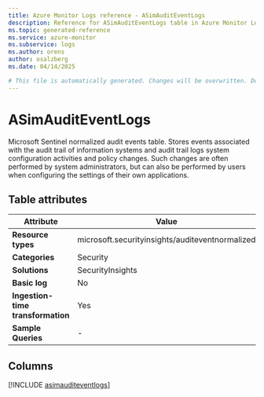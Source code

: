 ```yaml
---
title: Azure Monitor Logs reference - ASimAuditEventLogs
description: Reference for ASimAuditEventLogs table in Azure Monitor Logs.
ms.topic: generated-reference
ms.service: azure-monitor
ms.subservice: logs
ms.author: orens
author: osalzberg
ms.date: 04/14/2025

# This file is automatically generated. Changes will be overwritten. Do not change this file directly.
---
```


# ASimAuditEventLogs

Microsoft Sentinel normalized audit events table. Stores events associated with the audit trail of information systems and audit trail logs system configuration activities and policy changes. Such changes are often performed by system administrators, but can also be performed by users when configuring the settings of their own applications.


## Table attributes

|Attribute|Value|
|---|---|
|**Resource types**|microsoft.securityinsights/auditeventnormalized|
|**Categories**|Security|
|**Solutions**| SecurityInsights|
|**Basic log**|No|
|**Ingestion-time transformation**|Yes|
|**Sample Queries**|-|



## Columns
  
[!INCLUDE [asimauditeventlogs](~/reusable-content/ce-skilling/azure/includes/azure-monitor/reference/tables/asimauditeventlogs-include.md)]
